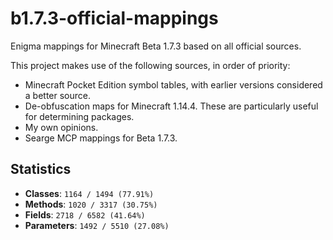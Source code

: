 # b1.7.3-official-mappings
Enigma mappings for Minecraft Beta 1.7.3 based on all official sources.

This project makes use of the following sources, in order of priority:
 - Minecraft Pocket Edition symbol tables, with earlier versions considered a better source.
 - De-obfuscation maps for Minecraft 1.14.4. These are particularly useful for determining packages.
 - My own opinions.
 - Searge MCP mappings for Beta 1.7.3.

## Statistics
 - **Classes**: `1164 / 1494 (77.91%)`
 - **Methods**: `1020 / 3317 (30.75%)`
 - **Fields**: `2718 / 6582 (41.64%)`
 - **Parameters**: `1492 / 5510 (27.08%)`

